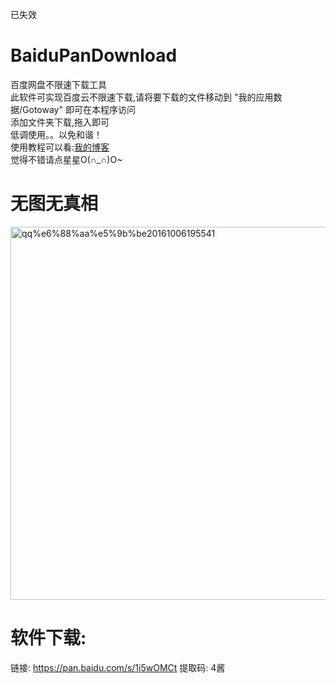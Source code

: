 已失效
# BaiduPanDownload
百度网盘不限速下载工具</br>
此软件可实现百度云不限速下载,请将要下载的文件移动到     "我的应用数据/Gotoway" 即可在本程序访问</br>
添加文件夹下载,拖入即可</br>
低调使用。。以免和谐！</br>
使用教程可以看:<a href="http://www.mrs4s.top/2016/10/06/%E3%80%90c%E5%B0%8F%E5%B7%A5%E5%85%B7%E3%80%91%E7%99%BE%E5%BA%A6%E7%BD%91%E7%9B%98%E4%B8%8D%E9%99%90%E9%80%9F%E4%B8%8B%E8%BD%BD%E5%B7%A5%E5%85%B7/">我的博客</a></br>
觉得不错请点星星O(∩_∩)O~</br>

# 无图无真相
<img class="alignnone size-full wp-image-99" src="http://www.mrs4s.top/wp-content/uploads/2016/10/QQ截图20161006195541.png" alt="qq%e6%88%aa%e5%9b%be20161006195541" width="721" height="597" />

# 软件下载:
链接: <a href="https://pan.baidu.com/s/1i5wOMCt">https://pan.baidu.com/s/1i5wOMCt</a> 提取码: 4酱
